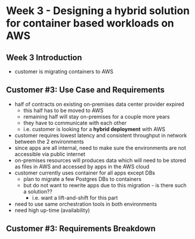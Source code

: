 # Week 3 - Designing a hybrid solution for container based workloads on AWS

## Week 3 Introduction
- customer is migrating containers to AWS

## Customer #3: Use Case and Requirements
- half of contracts on existing on-premises data center provider expired
    - this half has to be moved to AWS
    - remaining half will stay on-premises for a couple more years
    - they have to communicate with each other
    - i.e. customer is looking for a __hybrid deployment__ with AWS
- customer requires lowest latency and consistent throughput in network between the 2 environments
- since apps are all internal, need to make sure the environments are not accessible via public internet
- on-premises resources will produces data which will need to be stored as files in AWS and accessed by apps in the AWS cloud
- customer currently uses container for all apps except DBs
    - plan to migrate a few Postgres DBs to containers
    - but do not want to rewrite apps due to this migration - is there such a solution??
        - i.e. want a lift-and-shift for this part
- need to use same orchestration tools in both environments
- need high up-time (availability)

## Customer #3: Requirements Breakdown
